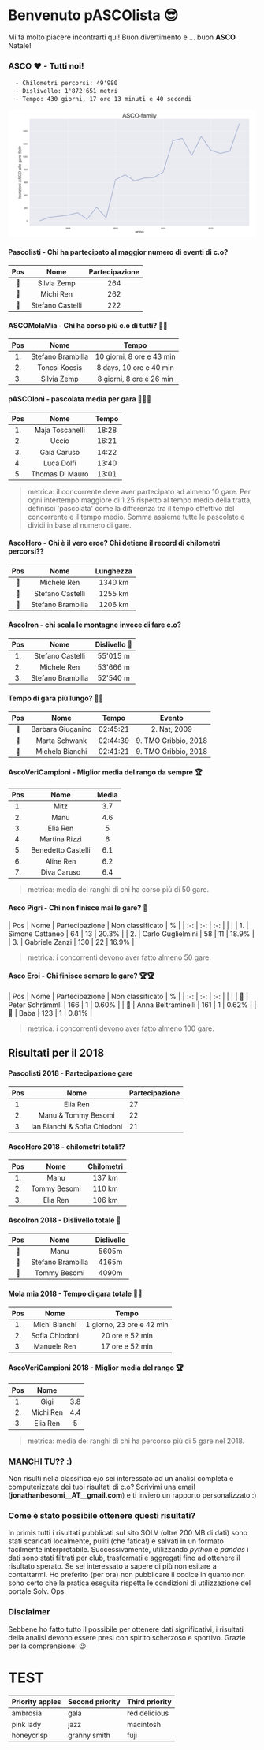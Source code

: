 # Benvenuto pASCOlista 😎
 Mi fa molto piacere incontrarti qui! Buon divertimento e ... buon **ASCO** Natale!

### ASCO ❤️ - Tutti noi!
      - Chilometri percorsi: 49'980
      - Dislivello: 1'872'651 metri
      - Tempo: 430 giorni, 17 ore 13 minuti e 40 secondi

![asco family](images/asco-family.png)

#### P**ascol**isti - Chi ha partecipato al maggior numero di eventi di c.o?
| Pos | Nome                  |  Partecipazione |
| :-: | :-:                   | :-:             |
| 🥇  | Silvia Zemp           | 264             |
| 🥈  | Michi Ren             | 262             |
| 🥉  | Stefano Castelli      | 222             |


#### ASCOMolaMia - Chi ha corso più c.o di tutti? 🏃🏃
| Pos |        Nome           |  Tempo                   |
| :-: | :-:                   | :-:                      |
| 1.  | Stefano Brambilla     | 10 giorni, 8 ore e 43 min|
| 2.  | Toncsi Kocsis         | 8 days, 10 ore e 40 min  |
| 3.  | Silvia Zemp   | 8 giorni, 8 ore e 26 min         |

#### p**ASCO**loni - pascolata media per gara 🐢🍄🐢
| Pos |        Nome           |  Tempo          |
| :-: | :-:                  | :-:              |
| 1.  | Maja Toscanelli      |     18:28        |
| 2.  | Uccio                |     16:21        |
| 3.  | Gaia Caruso          |     14:22        |
| 4.  | Luca Dolfi           |     13:40        |
| 5.  | Thomas Di Mauro      |     13:01        |
> metrica: il concorrente deve aver partecipato ad almeno 10 gare.
Per ogni intertempo maggiore di 1.25 rispetto al tempo medio della tratta, definisci 'pascolata' come la differenza tra il tempo effettivo del concorrente e il tempo medio.
      Somma assieme tutte le pascolate e dividi in base al numero di gare.

#### AscoHero - Chi è il vero eroe? Chi detiene il record di chilometri percorsi??
| Pos |        Nome           |  Lunghezza      |
| :-: | :-:                   | :-:             |
| 🥇  | Michele Ren           | 1340 km         |
| 🥈  | Stefano Castelli      | 1255 km         |
| 🥉  | Stefano Brambilla     |     1206 km     |

#### AscoIron - chi scala le montagne invece di fare c.o?
| Pos |        Nome        |  Dislivello 🚀  |
| :-: | :-:                | :-:          |
| 1.  | Stefano Castelli   | 55'015 m     |
| 2.  | Michele Ren        | 53'666 m     |
| 3.  | Stefano Brambilla  | 52'540 m     |


#### Tempo di gara più lungo? 👟👟
| Pos |        Nome           |  Tempo    | Evento                |
| :-: | :-:                   | :-:       | :-:                       |
| 🥇  | Barbara Giuganino     | 02:45:21  | 2. Nat, 2009          |
| 🥈  | Marta Schwank         | 02:44:39  | 9. TMO Gribbio, 2018  |
| 🥉  | Michela Bianchi       | 02:41:21  | 9. TMO Gribbio, 2018  |



#### AscoVeriCampioni - Miglior media del rango da **sempre** 🏆
| Pos | Nome                  |  Media         |
| :-: | :-:                   | :-:       |
| 1.  | Mitz                  | 3.7       |
| 2.  | Manu                  | 4.6       |
| 3.  | Elia Ren              | 5         |
| 4.  | Martina Rizzi         | 6         |
| 5.  | Benedetto Castelli    | 6.1       |
| 6.  | Aline Ren             | 6.2       |
| 7.  | Diva Caruso           | 6.4       |
> metrica: media dei ranghi di chi ha corso più di 50 gare.


#### Asco Pigri - Chi non finisce mai le gare? 🤕
| Pos | Nome                  |  Partecipazione  | Non classificato | %       |
| :-: | :-:                   | :-:              |                  |         |
| 1.  | Simone Cattaneo       | 64               | 13               |  20.3%  |
| 2.  | Carlo Guglielmini     | 58               | 11               |  18.9%  |
| 3.  | Gabriele Zanzi        | 130              | 22               |  16.9%  |
> metrica: i concorrenti devono aver fatto almeno 50 gare.


#### Asco Eroi - Chi finisce sempre le gare? 🏆🏆
| Pos | Nome                  |  Partecipazione  | Non classificato | %       |
| :-: | :-:                   | :-:              |                  |         |
| 🥇  | Peter Schrämmli       | 166              | 1                |  0.60%  |
| 🥈  | Anna Beltraminelli    | 161              | 1                |  0.62%  |
| 🥉  | Baba                  | 123              | 1                |  0.81%  |
> metrica: i concorrenti devono aver fatto almeno 100 gare.


## Risultati per il **2018**

#### Pascolisti 2018 - Partecipazione gare
| Pos | Nome                              |  Partecipazione |
| :-: | :-:                               | :-             |
| 1.  | Elia Ren                          | 27             |
| 2.  | Manu & Tommy Besomi               | 22             |
| 3.  | Ian Bianchi & Sofia Chiodoni      | 21             |

#### AscoHero 2018 - chilometri totali!?
| Pos | Nome                  |  Chilometri       |
| :-: | :-:                   | :-:               |
| 1.  | Manu                  | 137 km            |
| 2.  | Tommy Besomi          | 110 km            |
| 3.  | Elia Ren              | 106 km            |

#### AscoIron 2018 - Dislivello totale 🚀
| Pos |        Nome           |  Dislivello   |
| :-: | :-:                   | :-:           |
| 🥇  | Manu                  | 5605m         |
| 🥈  | Stefano Brambilla     | 4165m         |
| 🥉  | Tommy Besomi          | 4090m         |

#### Mola mia 2018 - Tempo di gara totale 👍🏻
| Pos |        Nome           |  Tempo                      |
| :-: | :-:                   | :-:                         |
| 1.  | Michi Bianchi         | 1 giorno, 23 ore e 42 min   |
| 2.  | Sofia Chiodoni        | 20 ore e 52 min             |
| 3.  | Manuele Ren           | 17 ore e 52 min             |

#### AscoVeriCampioni 2018 - Miglior media del rango 🏆
| Pos | Nome            |           |
| :-: | :-:             | :-:       |
| 1.  | Gigi            | 3.8       |
| 2.  | Michi Ren       | 4.4       |
| 3.  | Elia Ren        | 5         |
> metrica: media dei ranghi di chi ha percorso più di 5 gare nel 2018.


### MANCHI TU?? :)
Non risulti nella classifica e/o sei interessato ad un analisi completa e computerizzata dei tuoi risultati di c.o? Scrivimi una email (**jonathanbesomi__AT__gmail.com**) e ti invierò un rapporto personalizzato :)

### Come è stato possibile ottenere questi risultati?
In primis tutti i risultati pubblicati sul sito SOLV (oltre 200 MB di dati) sono stati scaricati localmente, puliti (che fatica!) e salvati in un formato facilmente interpretabile. Successivamente, utilizzando *python* e *pandas* i dati sono stati filtrati per club, trasformati e aggregati fino ad ottenere il risultato sperato.
Se sei interessato a sapere di più non esitare a contattarmi. Ho preferito (per ora) non pubblicare il codice in quanto non sono certo che la pratica eseguita rispetta le condizioni di utilizzazione del portale Solv. Ops.


### Disclaimer
Sebbene ho fatto tutto il possibile per ottenere dati significativi, i risultati della analisi devono essere presi con spirito scherzoso e sportivo. Grazie per la comprensione! 😉


# TEST

| Priority apples | Second priority | Third priority |
|-------|--------|---------|
| ambrosia | gala | red delicious |
| pink lady | jazz | macintosh |
| honeycrisp | granny smith | fuji |

